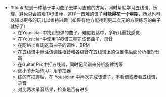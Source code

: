 - #think 想到一种基于学习曲子去学习吉他的方案，同时帮助学习五线谱、乐理，避免只会照着TAB谱弹，这样一首难的谱子**可能得花一个星期**，所以也可以辅以更多的玩儿以维持兴趣（如果有地方能找到更二次元的方便练习的曲子就好了）
	- 在Yousician中找到想弹的曲子，难度要适中，多听几遍找感觉
	- 在Yousician中使用TAB谱三星完成该曲子，录音
	- 在网络上查询这首曲子的调性，BPM
	- 在五线谱中标注该调性根音和各级音在五线谱上的位置供后面分析相对音高
	- 在Guitar Pro中打五线谱，同时记简谱来分析旋律线等
	- 逐小节开始练习，用节拍器
	- 练的有把握后，在 Yousician 中再次完成该谱子，不看谱或者看五线谱，录音
	- 对比两次录音结果，检查是否有进步